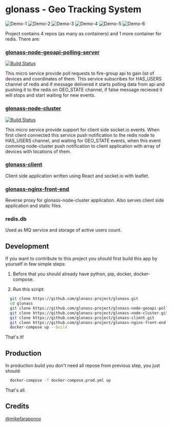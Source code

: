 # glonass - Geo Tracking System
![Demo-1](https://github.com/glonass-project/glonass/blob/master/demo-desktop.png)
![Demo-2](https://github.com/glonass-project/glonass/blob/master/demo-desktop-2.png)
![Demo-3](https://github.com/glonass-project/glonass/blob/master/demo-mobile-1.png)
![Demo-4](https://github.com/glonass-project/glonass/blob/master/demo-mobile-2.png)
![Demo-5](https://github.com/glonass-project/glonass/blob/master/demo-mobile-3.png)
![Demo-6](https://github.com/glonass-project/glonass/blob/master/demo-mobile-4.png)

Project contains 4 repos (as many as containers) and 1 more container for redis. There are:

### [glonass-node-geoapi-polling-server](https://github.com/glonass-project/glonass-node-geoapi-polling-server)
[![Build Status](https://travis-ci.org/glonass-project/glonass-node-geoapi-polling-server.svg?branch=master)](https://travis-ci.org/glonass-project/glonass-node-geoapi-polling-server)

This micro service provide poll requests to fire-group api to gain list of devices and coordinates of them. This service subscribes for HAS_USERS channel of redis and if message delivered it starts polling data from api and pushing it to the redis on GEO_STATE channel, if false message recieved it will stops and start waiting for new events.

### [glonass-node-cluster](https://github.com/glonass-project/glonass-node-cluster)
[![Build Status](https://travis-ci.org/glonass-project/glonass-node-cluster.svg?branch=master)](https://travis-ci.org/glonass-project/glonass-node-cluster)

This micro service provide support for client side socket.io events. When first client connected this service push notification to the redis node to HAS_USERS channel, and waiting for GEO_STATE events, when this event comming node-cluster push notification to client application with array of devices with locations of them.

### [glonass-client](https://github.com/glonass-project/glonass-client)
Client side application written using React and socket.io with leaflet.

### [glonass-nginx-front-end](https://github.com/glonass-project/glonass-nginx-front-end)
Reverse proxy for glonass-node-cluster application. Also serves client side application and static files.

### redis.db
Used as MQ service and storage of active users count.

## Development
If you want to contribute to this project you should first build this app by yourself in few simple steps:

1. Before that you should already have python, pip, docker, docker-compose.

2. Run this script: 

```sh
  git clone https://github.com/glonass-project/glonass.git
  cd glonass
  git clone https://github.com/glonass-project/glonass-node-geoapi-polling-server.git
  git clone https://github.com/glonass-project/glonass-node-cluster.git
  git clone https://github.com/glonass-project/glonass-client.git
  git cloen https://github.com/glonass-project/glonass-nginx-front-end.git
  docker-compose up --build
```

That's it!

## Production
In production build you don't need all repose from previous step, you just should:
```sh
  docker-compose -f docker-compose.prod.yml up
```
That's all.

## Credits
[@mikefaraponov](https://github.com/mikefaraponov)
